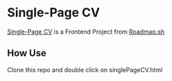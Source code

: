 # Single-Page CV

[Single-Page CV](https://roadmap.sh/projects/single-page-cv) is a Frontend Project from [Roadmap.sh](https://roadmap.sh/)

## How Use

Clone this repo and double click on singlePageCV.html
